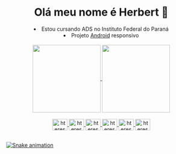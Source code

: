 <h1 align="center" >Olá meu nome é Herbert 👋</h1>

<div align="center">
  <li>Estou cursando ADS no Instituto Federal do Paraná</li> 
  <li>Projeto <a href="https://htereski.github.io/projeto-android/">Android</a> responsivo</li>
</div>
<br>

<div align="center">
  <a href="https://github.com/htereski">
  <img height="180em"   align="center" src="https://github-readme-stats.vercel.app/api?username=htereski&show_icons=true&theme=nightowl&include_all_commits=true&count_private=true"/>
  <img height="180em"  align="center" src="https://github-readme-stats.vercel.app/api/top-langs/?username=htereski&layout=compact&langs_count=7&theme=nightowl" />
</div>
  
<div align="center"><br>
  <img align="center" alt="htereski-Java" height="30" width="40" src="https://cdn.jsdelivr.net/gh/devicons/devicon/icons/java/java-original.svg">
  <img align="center" alt="htereski-Spring" height="30" width="40" src="https://cdn.jsdelivr.net/gh/devicons/devicon/icons/spring/spring-original.svg">
  <img align="center" alt="htereski-TS" height="30" width="40" src="https://cdn.jsdelivr.net/gh/devicons/devicon/icons/typescript/typescript-plain.svg">
  <img align="center" alt="htereski-Angular" height="30" width="40" src="https://cdn.jsdelivr.net/gh/devicons/devicon/icons/angularjs/angularjs-original.svg">
  <img align="center" alt="htereski-HTML" height="30" width="40" src="https://cdn.jsdelivr.net/gh/devicons/devicon/icons/html5/html5-original.svg">
  <img align="center" alt="htereski-CSS" height="30" width="40" src="https://cdn.jsdelivr.net/gh/devicons/devicon/icons/css3/css3-original.svg">
</div>
<br>
  
![Snake animation](https://github.com/htereski/htereski/blob/output/github-contribution-grid-snake.svg)

